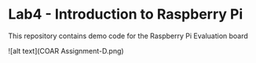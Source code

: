 # Lab4 - Introduction to Raspberry Pi

This repository contains demo code for the Raspberry Pi Evaluation board

![alt text](COAR Assignment-D.png)
